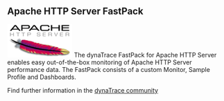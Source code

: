 ## Apache HTTP Server FastPack

![images_community/download/attachments/25789254/logo_apachehttpd.png](images_community/download/attachments/25789254/logo_apachehttpd.png) The dynaTrace FastPack for Apache HTTP Server enables easy
out-of-the-box monitoring of Apache HTTP Server performance data. The FastPack consists of a custom Monitor, Sample Profile and Dashboards.

Find further information in the [dynaTrace community](https://community.compuwareapm.com/community/display/DL/Apache+HTTP+Server+FastPack)     

